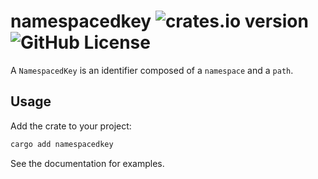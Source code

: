 # namespacedkey ![crates.io version](https://img.shields.io/crates/v/namespacedkey?style=flat) ![GitHub License](https://img.shields.io/github/license/kokiriglade/namespacedkey)

A `NamespacedKey` is an identifier composed of a `namespace` and a `path`.

## Usage

Add the crate to your project:

```sh
cargo add namespacedkey
```

See the documentation for examples.
